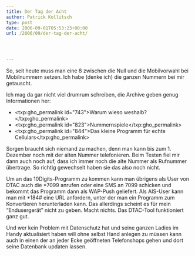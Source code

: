 ```yaml
---
title: Der Tag der Acht
author: Patrick Kollitsch
type: post
date: 2006-09-01T05:53:23+00:00
url: /2006/09/der-tag-der-acht/




---
```

So, seit heute muss man eine 8 zwischen die Null und die Mobilvorwahl bei Mobilnummern setzen. Ich habe (denke ich) die ganzen Nummern bei mir getauscht. 

Ich mag da gar nicht viel drumrum schreiben, die Archive geben genug Informationen her:

  * <txp:gho_permalink id="743">Warum wieso weshalb?</txp:gho_permalink>
  * <txp:gho_permalink id="823">Nummernspiele</txp:gho_permalink>
  * <txp:gho_permalink id="844">Das kleine Programm f&uuml;r echte Cellulars</txp:gho_permalink>

Sorgen braucht sich niemand zu machen, denn man kann bis zum 1. Dezember noch mit der alten Nummer telefonieren. Beim Testen fiel mir dann auch noch auf, dass ich immer noch die alte Nummer als Rufnummer &uuml;bertrage. So richtig gewechselt haben sie das also noch nicht.

Um an das 10Digits-Programm zu kommen kann man &uuml;brigens als User von <span class="caps">DTAC</span> auch die *7099 anrufen oder eine <span class="caps">SMS</span> an 7099 schicken und bekommt das Programm dann als WAP-Push geliefert. Als AIS-User kann man mit *184# eine <span class="caps">URL</span> anfordern, unter der man ein Programm zum Konvertieren herunterladen kann. Das allerdings scheint es f&uuml;r mein &#8220;Enduserger&auml;t&#8221; nicht zu geben. Macht nichts. Das DTAC-Tool funktioniert ganz gut. 

Und wer kein Problem mit Datenschutz hat und seine ganzen Ladies im Handy aktualisiert haben will ohne selbst Hand anlegen zu m&uuml;ssen kann auch in einen der an jeder Ecke ge&ouml;ffneten Telefonshops gehen und dort seine Datenbank updaten lassen.